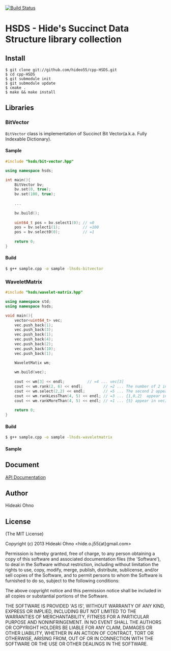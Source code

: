 [![Build Status](https://travis-ci.org/hideo55/cpp-HSDS.svg?branch=master)](http://travis-ci.org/hideo55/cpp-HSDS)

# HSDS - Hide's Succinct Data Structure library collection

## Install

```
$ git clone git://github.com/hideo55/cpp-HSDS.git
$ cd cpp-HSDS
$ git submodule init
$ git submodule update
$ cmake .
$ make && make install
```

## Libraries

### BitVector

`BitVector` class is implementation of Succinct Bit Vector(a.k.a. Fully Indexable Dictionary).

#### Sample

```c++
#include "hsds/bit-vector.hpp"

using namespace hsds;

int main(){
    BitVector bv;
    bv.set(0, true);
    bv.set(100, true);
    
    ...
    
    bv.build();
    
    uint64_t pos = bv.select1(0); // =0
    pos = bv.select1(1);          // =100
    pos = bv.select0(0);          // =1
 
    return 0;   
}

```

#### Build
```sh
$ g++ sample.cpp -o sample -lhsds-bitvector
```

### WaveletMatrix

```c++
#include "hsds/wavelet-matrix.hpp"

using namespace std;
using namespace hsds;

void main(){
    vector<uint64_t> vec;
    vec.push_back(1);
    vec.push_back(3);
    vec.push_back(1);
    vec.push_back(4);
    vec.push_back(2);
    vec.push_back(10);
    vec.push_back(1);

    WaveletMatix wm;
    
    wm.build(vec);
    
    cout << wm[3] << endl;          // =4 ... vec[3]
    cout << wm.rank(2, 6) << endl;         // =2 ... The number of 2 in vec[0..5]
    cout << wm.select(2,2) << endl;        // =5 ... The second 2 appeared in vec[5]
    cout << wm.rankLessThan(4, 5) << endl; // =3 ... {1,0,2}  appear in vec[0..5]
    cout << wm.rankMoreThan(4, 5) << endl; // =1 ... {5} appear in vec[0..5]
    
    return 0;    
}

```

#### Build
```sh
$ g++ sample.cpp -o sample -lhsds-waveletmatrix
```

#### Sample

## Document

[API Documentation](http://hideo55.github.io/cpp-HSDS/)

## Author

Hideaki Ohno

## License

(The MIT License)

Copyright (c) 2013 Hideaki Ohno <hide.o.j55{at}gmail.com>

Permission is hereby granted, free of charge, to any person obtaining a copy of this software and associated documentation files (the 'Software'), to deal in the Software without restriction, including without limitation the rights to use, copy, modify, merge, publish, distribute, sublicense, and/or sell copies of the Software, and to permit persons to whom the Software is furnished to do so, subject to the following conditions:

The above copyright notice and this permission notice shall be included in all copies or substantial portions of the Software.

THE SOFTWARE IS PROVIDED 'AS IS', WITHOUT WARRANTY OF ANY KIND, EXPRESS OR IMPLIED, INCLUDING BUT NOT LIMITED TO THE WARRANTIES OF MERCHANTABILITY, FITNESS FOR A PARTICULAR PURPOSE AND NONINFRINGEMENT. IN NO EVENT SHALL THE AUTHORS OR COPYRIGHT HOLDERS BE LIABLE FOR ANY CLAIM, DAMAGES OR OTHER LIABILITY, WHETHER IN AN ACTION OF CONTRACT, TORT OR OTHERWISE, ARISING FROM, OUT OF OR IN CONNECTION WITH THE SOFTWARE OR THE USE OR OTHER DEALINGS IN THE SOFTWARE.

